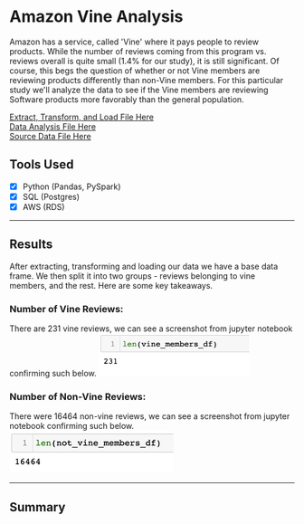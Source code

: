 # Amazon Vine Analysis

Amazon has a service, called 'Vine' where it pays people to review products. While the number of reviews coming from this program vs. reviews overall is quite small (1.4% for our study), it is still significant. Of course, this begs the question of whether or not Vine members are reviewing products differently than non-Vine members. For this particular study we'll analyze the data to see if the Vine members are reviewing Software products more favorably than the general population. 

[Extract, Transform, and Load File Here](https://github.com/carlosjennings1991/Amazon_Vine_Analysis/blob/main/Amazon_Reviews_ETL.ipynb)
<br>
[Data Analysis File Here](https://github.com/carlosjennings1991/Amazon_Vine_Analysis/blob/main/Vine_Review_Analysis.ipynb)
<br>
[Source Data File Here](https://s3.amazonaws.com/amazon-reviews-pds/tsv/amazon_reviews_us_Software_v1_00.tsv.gz)

## Tools Used
- [x] Python (Pandas, PySpark)
- [x] SQL (Postgres)
- [x] AWS (RDS)

___

## Results

After extracting, transforming and loading our data we have a base data frame. We then split it into two groups - reviews belonging to vine members, and the rest. Here are some key takeaways. 


### Number of Vine Reviews:

There are 231 vine reviews, we can see a screenshot from jupyter notebook confirming such below. 
<img src="https://github.com/carlosjennings1991/Amazon_Vine_Analysis/blob/main/vine_members.png" height="76" width="266">


### Number of Non-Vine Reviews:

There were 16464 non-vine reviews, we can see a screenshot from jupyter notebook confirming such below. 
<img src="https://github.com/carlosjennings1991/Amazon_Vine_Analysis/blob/main/non-vine_members.png" height="75" width="290">

___

## Summary

